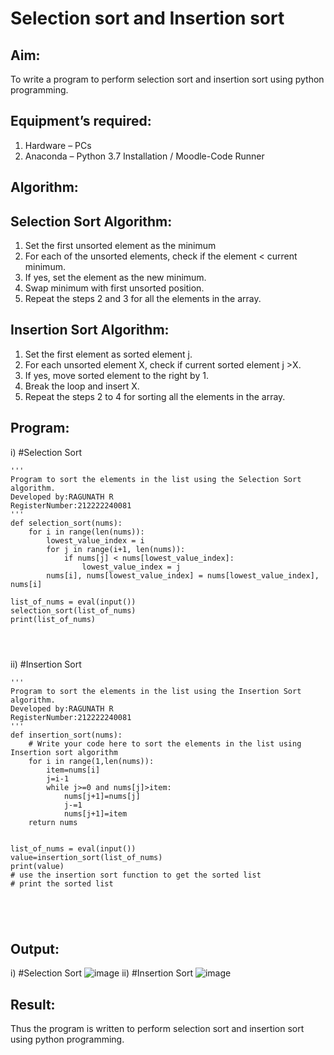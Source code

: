 # Selection sort and Insertion sort
## Aim:
To write a program to perform selection sort and insertion sort using python programming.
## Equipment’s required:
1.	Hardware – PCs
2.	Anaconda – Python 3.7 Installation / Moodle-Code Runner
## Algorithm:
## Selection Sort Algorithm:
1.	Set the first unsorted element as the minimum
2.	For each of the unsorted elements, check if the element < current minimum.
3.	If yes, set the element as the new minimum.
4.	Swap minimum with first unsorted position.
5.	Repeat the steps 2 and 3 for all the elements in the array.
## Insertion Sort Algorithm:
1.	Set the first element as sorted element j.
2.	For each unsorted element X, check if current sorted element j >X.
3.	If yes, move sorted element to the right by 1.
4.	Break the loop and insert X.
5.	Repeat the steps 2 to 4 for sorting all the elements in the array.
## Program:
i)	#Selection Sort
```
''' 
Program to sort the elements in the list using the Selection Sort algorithm.
Developed by:RAGUNATH R
RegisterNumber:212222240081 
'''
def selection_sort(nums):
    for i in range(len(nums)):
        lowest_value_index = i
        for j in range(i+1, len(nums)):
            if nums[j] < nums[lowest_value_index]:
                lowest_value_index = j
        nums[i], nums[lowest_value_index] = nums[lowest_value_index], nums[i]

list_of_nums = eval(input())
selection_sort(list_of_nums)
print(list_of_nums)




```
ii)	#Insertion Sort
```
''' 
Program to sort the elements in the list using the Insertion Sort algorithm.
Developed by:RAGUNATH R
RegisterNumber:212222240081
'''
def insertion_sort(nums):
    # Write your code here to sort the elements in the list using Insertion sort algorithm
    for i in range(1,len(nums)):
        item=nums[i]
        j=i-1
        while j>=0 and nums[j]>item:
            nums[j+1]=nums[j]
            j-=1
            nums[j+1]=item
    return nums
    
    
list_of_nums = eval(input())
value=insertion_sort(list_of_nums)
print(value)
# use the insertion sort function to get the sorted list
# print the sorted list





```

## Output:
i) #Selection Sort
![image](https://github.com/Ragu-123/Sorting-Algorithm/assets/113915622/cedebe6e-ea75-4dcd-a45b-e0b33c652e29)
ii) #Insertion Sort
![image](https://github.com/Ragu-123/Sorting-Algorithm/assets/113915622/a1ebc28b-46c9-47f4-8a6c-b995ece6bd72)




## Result:
Thus the program is written to perform selection sort and insertion sort using python programming.
